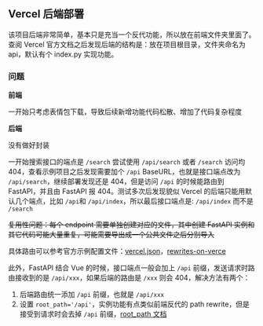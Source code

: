 ## Vercel 后端部署

该项目后端非常简单，基本只是充当一个反代功能，所以放在前端文件夹里面了。查阅 Vercel 官方文档之后发现后端的结构是：放在项目根目录，文件夹命名为 api，默认有个 index.py 实现功能。

### 问题


**前端**

一开始只考虑表情包下载，导致后续新增功能代码松散、增加了代码复杂程度

**后端**

没有做好封装

一开始搜索接口的端点是 `/search` 尝试使用 `/api/search` 或者 `/search` 访问均 404，查看示例项目之后发现需要加个 `/api` BaseURL，也就是接口端点改为 `/api/search`，继续部署发现还是 404，但是访问 `/api` 的时候能路由到 FastAPI，并且由 FastAPI 报 404。测试多次后发现貌似 Vercel 的后端只能用默认几个端点，比如 `/api`和 `/api/index`，所以最后接口端点是: `/api/index` 而不是 `/search`

~~复用性问题：每个 endpoint 需要单独创建对应的文件，其中创建 FastAPI 实例和其它代码可能大量重复，可能需要导出成一个公共文件之后分别导入~~

具体路由可以参考官方示例配置文件：[vercel.json](https://github.com/vercel/examples/blob/main/python/flask2/vercel.json)，[rewrites-on-verce](https://vercel.com/docs/edge-network/rewrites#rewrites-on-vercel)

此外，FastAPI 结合 Vue 的时候，接口端点一般会加上 `/api` 前缀，发送请求时路由接收到的是 `/api/xxx`，如果后端的路由是 `/xxx` 则会 404，解决方法有两个：
1. 后端路由统一添加 `/api` 前缀，也就是 `/api/xxx`
2. 设置 `root_path='/api'`，实例功能有点类似前端反代的 path rewrite，但是接受到请求时会去掉 `/api` 前缀，[root_path 文档](https://fastapi.tiangolo.com/advanced/behind-a-proxy/?h=root_#providing-the-root_path)